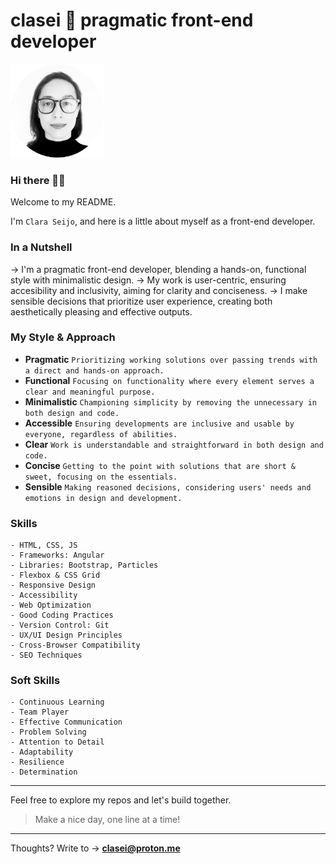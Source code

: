 # clasei 🚀 pragmatic front-end developer

[<img src="cla_sei_profile_pic_bw_circle.png" alt="clasei profile pic" width="150"/>](https://github.com/clasei/)

### Hi there 👋🏾 

Welcome to my README.

I'm ```Clara Seijo```, and here is a little about myself as a front-end developer.

### In a Nutshell

→ I'm a pragmatic front-end developer, blending a hands-on, functional style with minimalistic design. 
→ My work is user-centric, ensuring accesibility and inclusivity, aiming for clarity and conciseness. 
→ I make sensible decisions that prioritize user experience, creating both aesthetically pleasing and effective outputs.

### My Style & Approach

- **Pragmatic** 
```Prioritizing working solutions over passing trends with a direct and hands-on approach.```          
- **Functional** 
```Focusing on functionality where every element serves a clear and meaningful purpose.```             
- **Minimalistic** 
```Championing simplicity by removing the unnecessary in both design and code.```                      
- **Accessible** 
```Ensuring developments are inclusive and usable by everyone, regardless of abilities.```             
- **Clear** 
```Work is understandable and straightforward in both design and code.```                              
- **Concise** 
```Getting to the point with solutions that are short & sweet, focusing on the essentials.```          
- **Sensible** 
```Making reasoned decisions, considering users' needs and emotions in design and development.```  


### Skills

```
- HTML, CSS, JS
- Frameworks: Angular
- Libraries: Bootstrap, Particles
- Flexbox & CSS Grid
- Responsive Design
- Accessibility
- Web Optimization
- Good Coding Practices
- Version Control: Git
- UX/UI Design Principles
- Cross-Browser Compatibility
- SEO Techniques
```

### Soft Skills

```
- Continuous Learning
- Team Player
- Effective Communication
- Problem Solving
- Attention to Detail
- Adaptability
- Resilience
- Determination
```

---

Feel free to explore my repos and let's build together. 

> Make a nice day, one line at a time!

---

Thoughts? Write to → [**clasei@proton.me**](mailto:clasei@proton.me)
